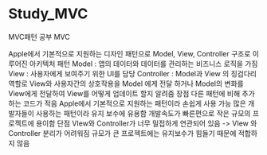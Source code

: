 # Study_MVC
MVC패턴 공부
MVC 

Apple에서 기본적으로 지원하는 디자인 패턴으로 Model, View, Controller 구조로 이루어진 아키텍처 패턴 
Model : 앱의 데이터와 데이터를 관리하는 비즈니스 로직을 가짐
View : 사용자에게 보여주기 위한 UI를 담당
Controller : Model과 View 의 징검다리 역할로 View와 사용자간의 상호작용을 Model 에게 전달 하거나 Model의 변화를 View에게 전달하여 View를 어떻게 업데이트 할지 알려줌
장점 
다른 패턴에 비해 추가하는 코드가 적음
Apple에서 기본적으로 지원하는 패턴이라 손쉽게 사용 가능 
많은 개발자들이 사용하는 패턴이라 유지 보수에 유용함 개발속도가 빠른편으로 작은 규모의 프로젝트에 용이함
단점
VIew와 Controller가 너무 밀접하게 연관되어 있음 -> VIew 와 Controller 분리가 어려워짐
규모가 큰 프로젝트에는 유지보수가 힘들기 때문에 적합하지 않음
